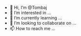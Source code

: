 - 👋 Hi, I’m @Tombaj
- 👀 I’m interested in ...
- 🌱 I’m currently learning ...
- 💞️ I’m looking to collaborate on ...
- 📫 How to reach me ...

<!---
Tombaj/Tombaj is a ✨ special ✨ repository because its `README.md` (this file) appears on your GitHub profile.
You can click the Preview link to take a look at your changes.
--->
